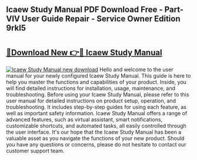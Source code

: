 ## Icaew Study Manual PDF Download Free - Part-VIV User Guide Repair - Service Owner Edition 9rkI5

# <h2><a href="http://bc76633.oget.top/?id=Icaew+Study+Manual">🔗Download New 👉🔴 Icaew Study Manual</a></h2>

[![Icaew Study Manual new download](https://i.imgur.com/5g1atiW.png)](http://bc76633.oget.top/?id=Icaew+Study+Manual)
Hello and welcome to the user manual for your newly configured Icaew Study Manual. This guide is here to help you master the functions and capabilities of your product. Inside, you will find detailed instructions for installation, usage, maintenance, and troubleshooting. Before using your Icaew Study Manual, please refer to this user manual for detailed instructions on product setup, operation, and troubleshooting. It includes step-by-step guides for using each feature, as well as important safety information. Icaew Study Manual offers a range of advanced features, such as virtual assistant, smart notifications, customizable shortcuts, and automated tasks, all easily controlled through the user interface. It's our hope that the Icaew Study Manual has been a valuable asset as you navigate the functions of your new product. Should you have any questions or concerns, please do not hesitate to contact our customer support team.
